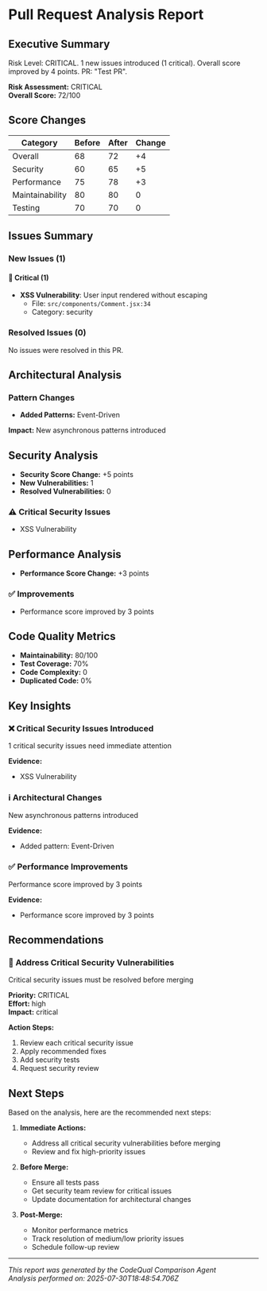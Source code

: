 # Pull Request Analysis Report

## Executive Summary

Risk Level: CRITICAL. 1 new issues introduced (1 critical). Overall score improved by 4 points. PR: "Test PR".

**Risk Assessment:** CRITICAL  
**Overall Score:** 72/100

## Score Changes

| Category | Before | After | Change |
|----------|--------|-------|--------|
| Overall | 68 | 72 | +4 |
| Security | 60 | 65 | +5 |
| Performance | 75 | 78 | +3 |
| Maintainability | 80 | 80 | 0 |
| Testing | 70 | 70 | 0 |

## Issues Summary

### New Issues (1)

#### 🔴 Critical (1)
- **XSS Vulnerability**: User input rendered without escaping
  - File: `src/components/Comment.jsx:34`
  - Category: security





### Resolved Issues (0)

No issues were resolved in this PR.

## Architectural Analysis

### Pattern Changes
- **Added Patterns:** Event-Driven


**Impact:** New asynchronous patterns introduced

## Security Analysis

- **Security Score Change:** +5 points
- **New Vulnerabilities:** 1
- **Resolved Vulnerabilities:** 0

### ⚠️ Critical Security Issues
- XSS Vulnerability

## Performance Analysis

- **Performance Score Change:** +3 points

### ✅ Improvements
- Performance score improved by 3 points



## Code Quality Metrics

- **Maintainability:** 80/100
- **Test Coverage:** 70%
- **Code Complexity:** 0
- **Duplicated Code:** 0%

## Key Insights

### ❌ Critical Security Issues Introduced

1 critical security issues need immediate attention

**Evidence:**
- XSS Vulnerability

### ℹ️ Architectural Changes

New asynchronous patterns introduced

**Evidence:**
- Added pattern: Event-Driven

### ✅ Performance Improvements

Performance score improved by 3 points

**Evidence:**
- Performance score improved by 3 points

## Recommendations

### 🔴 Address Critical Security Vulnerabilities

Critical security issues must be resolved before merging

**Priority:** CRITICAL  
**Effort:** high  
**Impact:** critical

**Action Steps:**
1. Review each critical security issue
2. Apply recommended fixes
3. Add security tests
4. Request security review

## Next Steps

Based on the analysis, here are the recommended next steps:

1. **Immediate Actions:**
   - Address all critical security vulnerabilities before merging
   - Review and fix high-priority issues
   
2. **Before Merge:**
   - Ensure all tests pass
   - Get security team review for critical issues
   - Update documentation for architectural changes

3. **Post-Merge:**
   - Monitor performance metrics
   - Track resolution of medium/low priority issues
   - Schedule follow-up review

---

*This report was generated by the CodeQual Comparison Agent*  
*Analysis performed on: 2025-07-30T18:48:54.706Z*
